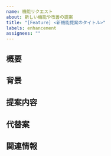 ```yaml
---
name: 機能リクエスト
about: 新しい機能や改善の提案
title: "[Feature] <新機能提案のタイトル>"
labels: enhancement
assignees: ""
---
```


## 概要

<!-- 提案する機能や改善点の概要を簡潔に記述してください -->

## 背景

<!-- この機能が必要な理由や、解決したい問題を記述してください -->

## 提案内容

<!-- 具体的な機能追加や改善案について記述してください -->

## 代替案

<!-- 他に考えられる代替案があれば記述してください -->

## 関連情報

<!-- 関連するIssueやPull Request、外部リソースがあれば記載してください -->
